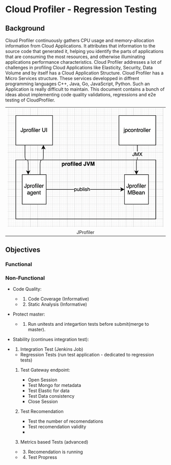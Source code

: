 # Cloud Profiler - Regression Testing 

## Background
Cloud Profiler continuously gathers CPU usage and memory-allocation information from Cloud Applications. It attributes that information to the source code that generated it, helping you identify the parts of applications that are consuming the most resources, and otherwise illuminating applications performance characteristics. Cloud Profiler addresses a lot of challenges in profiling Cloud Applications like Elasticity, Security, Data Volume and by itself has a Cloud Application Structure. Cloud Profiler has a Micro Services structure. These services developped in diffrent programming languages C++, Java, Go, JavaScript, Python. Such an Application is really difficult to maintain. This document contains a bunch of ideas about implementing code quality validations, regressions and e2e testing of CloudProfiler.

<table width="256px">
  <tr>
    <td><img src="./images/jprofiler.png"/></td>
  </tr>
  <tr><td align="center">JProfiler</td></tr>
</table>  


## Objectives

### Functional

### Non-Functional

- Code Quality:
    - 1. Code Coverage (Informative)
    - 2. Static Analysis (Informative)

- Protect master:
    - 1. Run unitests and integartion tests before submit(merge to master).

- Stability (continues integration test):
- 1. Integration Test (Jenkins Job)
    - Regression Tests (run test application - dedicated to regression tests)
    
    1. Test Gateway endpoint:
        - Open Session
        - Test Mongo for metadata
        - Test Elastic for data
        - Test Data consistency
        - Close Session
    
    2. Test Recomendation
        - Test the number of recomendations
        - Test recomendation validity   
        - 

    2. Metrics based Tests (advanced) 
 
    - 3. Recomendation is running
    - 4. Test Propress

